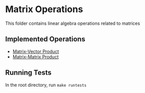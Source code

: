# Matrix Operations

This folder contains linear algebra operations related to matrices

## Implemented Operations

- [Matrix-Vector Product](./vectorProd.cpp)
- [Matrix-Matrix Product](./matrixProd.cpp)

## Running Tests

In the root directory, run `make runtests`